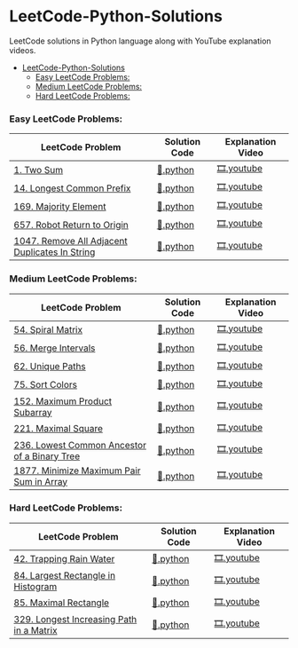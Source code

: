 # LeetCode-Python-Solutions
LeetCode solutions in Python language along with YouTube explanation videos.

- [LeetCode-Python-Solutions](#leetcode-python-solutions)
    - [Easy LeetCode Problems:](#easy-leetcode-problems)
    - [Medium LeetCode Problems:](#medium-leetcode-problems)
    - [Hard LeetCode Problems:](#hard-leetcode-problems)

### Easy LeetCode Problems:

| LeetCode Problem                                                                                                                                               | Solution Code                                                                                                                                                                                         | Explanation Video                                                                   |
| -------------------------------------------------------------------------------------------------------------------------------------------------------------- | ----------------------------------------------------------------------------------------------------------------------------------------------------------------------------------------------------- | ----------------------------------------------------------------------------------- |
| [1. Two Sum](https://leetcode.com/problems/two-sum/ "View Problem Statement On LeetCode")                                                                      | [:page_facing_up:.python](https://github.com/shaheershukur/LeetCode-Python-Solutions/blob/main/Python%20Solutions/1.%20Two%20Sum.py "View Solution Code")                                             | [:film_strip:.youtube](https://youtu.be/LVSE4e4IYmE "Watch Explanation on YouTube") |
| [14. Longest Common Prefix](https://leetcode.com/problems/longest-common-prefix/ "View Problem Statement On LeetCode")                                         | [:page_facing_up:.python](https://github.com/shaheershukur/LeetCode-Python-Solutions/blob/main/Python%20Solutions/14.%20Longest%20Common%20Prefix.py "View Solution Code")                            | [:film_strip:.youtube](https://youtu.be/qyTIu2vfWq4 "Watch Explanation on YouTube") |
| [169. Majority Element](https://leetcode.com/problems/majority-element/ "View Problem Statement On LeetCode")                                                  | [:page_facing_up:.python](https://github.com/shaheershukur/LeetCode-Python-Solutions/blob/main/Python%20Solutions/169.%20Majority%20Element.py "View Solution Code")                                  | [:film_strip:.youtube](https://youtu.be/2wX-X76THKI "Watch Explanation on YouTube") |
| [657. Robot Return to Origin](https://leetcode.com/problems/robot-return-to-origin/ "View Problem Statement On LeetCode")                                      | [:page_facing_up:.python](https://github.com/shaheershukur/LeetCode-Python-Solutions/blob/main/Python%20Solutions/657.%20Robot%20Return%20to%20Origin.py "View Solution Code")                        | [:film_strip:.youtube](https://youtu.be/a2dE7K14-MA "Watch Explanation on YouTube") |
| [1047. Remove All Adjacent Duplicates In String](https://leetcode.com/problems/remove-all-adjacent-duplicates-in-string/ "View Problem Statement On LeetCode") | [:page_facing_up:.python](https://github.com/shaheershukur/LeetCode-Python-Solutions/blob/main/Python%20Solutions/1047.%20Remove%20All%20Adjacent%20Duplicates%20In%20String.py "View Solution Code") | [:film_strip:.youtube](https://youtu.be/2J79Lwu3o-c "Watch Explanation on YouTube") |

### Medium LeetCode Problems:

| LeetCode Problem                                                                                                                                            | Solution Code                                                                                                                                                                                         | Explanation Video                                                                   |
| ----------------------------------------------------------------------------------------------------------------------------------------------------------- | ----------------------------------------------------------------------------------------------------------------------------------------------------------------------------------------------------- | ----------------------------------------------------------------------------------- |
| [54. Spiral Matrix](https://leetcode.com/problems/spiral-matrix/ "View Problem Statement On LeetCode")                                                      | [:page_facing_up:.python](https://github.com/shaheershukur/LeetCode-Python-Solutions/blob/main/Python%20Solutions/54.%20Spiral%20Matrix.py "View Solution Code")                                      | [:film_strip:.youtube](https://youtu.be/2J6paJcM710 "Watch Explanation on YouTube") |
| [56. Merge Intervals](https://leetcode.com/problems/merge-intervals/ "View Problem Statement On LeetCode")                                                  | [:page_facing_up:.python](https://github.com/shaheershukur/LeetCode-Python-Solutions/blob/main/Python%20Solutions/56.%20Merge%20Intervals.py "View Solution Code")                                    | [:film_strip:.youtube](https://youtu.be/iD68J9FdfVg "Watch Explanation on YouTube") |
| [62. Unique Paths](https://leetcode.com/problems/unique-paths/ "View Problem Statement On LeetCode")                                                        | [:page_facing_up:.python](https://github.com/shaheershukur/LeetCode-Python-Solutions/blob/main/Python%20Solutions/62.%20Unique%20Paths.py "View Solution Code")                                       | [:film_strip:.youtube](https://youtu.be/2Ws2ME9yoEc "Watch Explanation on YouTube") |
| [75. Sort Colors](https://leetcode.com/problems/sort-colors/ "View Problem Statement On LeetCode")                                                          | [:page_facing_up:.python](https://github.com/shaheershukur/LeetCode-Python-Solutions/blob/main/Python%20Solutions/75.%20Sort%20Colors.py "View Solution Code")                                        | [:film_strip:.youtube](https://youtu.be/_pRSscj5igw "Watch Explanation on YouTube") |
| [152. Maximum Product Subarray](https://leetcode.com/problems/maximum-product-subarray/ "View Problem Statement On LeetCode")                               | [:page_facing_up:.python](https://github.com/shaheershukur/LeetCode-Python-Solutions/blob/main/Python%20Solutions/152.%20Maximum%20Product%20Subarray.py "View Solution Code")                        | [:film_strip:.youtube](https://youtu.be/hbzPkxYfGbk "Watch Explanation on YouTube") |
| [221. Maximal Square](https://leetcode.com/problems/maximal-square/ "View Problem Statement On LeetCode")                                                   | [:page_facing_up:.python](https://github.com/shaheershukur/LeetCode-Python-Solutions/blob/main/Python%20Solutions/221.%20Maximal%20Square.py "View Solution Code")                                    | [:film_strip:.youtube](https://youtu.be/cqPKYGrnXyw "Watch Explanation on YouTube") |
| [236. Lowest Common Ancestor of a Binary Tree](https://leetcode.com/problems/lowest-common-ancestor-of-a-binary-tree/ "View Problem Statement On LeetCode") | [:page_facing_up:.python](https://github.com/shaheershukur/LeetCode-Python-Solutions/blob/main/Python%20Solutions/236.%20Lowest%20Common%20Ancestor%20of%20a%20Binary%20Tree.py "View Solution Code") | [:film_strip:.youtube](https://youtu.be/91jwWzvBreo "Watch Explanation on YouTube") |
| [1877. Minimize Maximum Pair Sum in Array](https://leetcode.com/problems/minimize-maximum-pair-sum-in-array/ "View Problem Statement On LeetCode")          | [:page_facing_up:.python](https://github.com/shaheershukur/LeetCode-Python-Solutions/blob/main/Python%20Solutions/1877.%20Minimize%20Maximum%20Pair%20Sum%20in%20Array.py "View Solution Code")       | [:film_strip:.youtube](https://youtu.be/gfknIRBvMLE "Watch Explanation on YouTube") |

### Hard LeetCode Problems:

| LeetCode Problem                                                                                                                                    | Solution Code                                                                                                                                                                                   | Explanation Video                                                                   |
| --------------------------------------------------------------------------------------------------------------------------------------------------- | ----------------------------------------------------------------------------------------------------------------------------------------------------------------------------------------------- | ----------------------------------------------------------------------------------- |
| [42. Trapping Rain Water](https://leetcode.com/problems/trapping-rain-water/ "View Problem Statement On LeetCode")                                  | [:page_facing_up:.python](https://github.com/shaheershukur/LeetCode-Python-Solutions/blob/main/Python%20Solutions/42.%20Trapping%20Rain%20Water.py "View Solution Code")                        | [:film_strip:.youtube](https://youtu.be/nwdM2htNgNw "Watch Explanation on YouTube") |
| [84. Largest Rectangle in Histogram](https://leetcode.com/problems/largest-rectangle-in-histogram/ "View Problem Statement On LeetCode")            | [:page_facing_up:.python](https://github.com/shaheershukur/LeetCode-Python-Solutions/blob/main/Python%20Solutions/84.%20Largest%20Rectangle%20in%20Histogram.py "View Solution Code")           | [:film_strip:.youtube](https://youtu.be/tkiM_maIkv4 "Watch Explanation on YouTube") |
| [85. Maximal Rectangle](https://leetcode.com/problems/maximal-rectangle/ "View Problem Statement On LeetCode")                                      | [:page_facing_up:.python](https://github.com/shaheershukur/LeetCode-Python-Solutions/blob/main/Python%20Solutions/85.%20Maximal%20Rectangle.py "View Solution Code")                            | [:film_strip:.youtube](https://youtu.be/9axHSSBfjcE "Watch Explanation on YouTube") |
| [329. Longest Increasing Path in a Matrix](https://leetcode.com/problems/longest-increasing-path-in-a-matrix/ "View Problem Statement On LeetCode") | [:page_facing_up:.python](https://github.com/shaheershukur/LeetCode-Python-Solutions/blob/main/Python%20Solutions/329.%20Longest%20Increasing%20Path%20in%20a%20Matrix.py "View Solution Code") | [:film_strip:.youtube](https://youtu.be/Brt9cWLdLwA "Watch Explanation on YouTube") |
